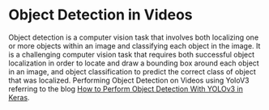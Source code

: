 # Object Detection in Videos
Object detection is a computer vision task that involves both localizing one or more objects within an image and classifying each object in the image. It is a challenging computer vision task that requires both successful object localization in order to locate and draw a bounding box around each object in an image, and object classification to predict the correct class of object that was localized. Performing Object Detection on Videos using YoloV3 referring to the blog [How to Perform Object Detection With YOLOv3 in Keras](https://machinelearningmastery.com/how-to-perform-object-detection-with-yolov3-in-keras/).
